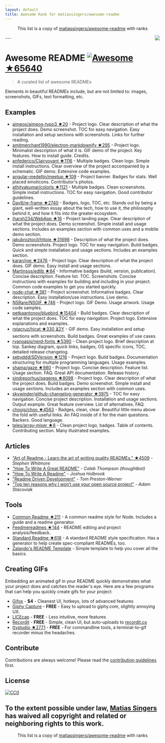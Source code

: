 ```yaml
---
layout: default
title: Awesome Rank for matiassingers/awesome-readme
---
```


<p align="center">
	This list is a copy of <a href="https://github.com/matiassingers/awesome-readme">matiassingers/awesome-readme</a> with ranks
</p>
---
<img src="icon.png" align="right" />

# Awesome README [![Awesome](https://cdn.rawgit.com/sindresorhus/awesome/d7305f38d29fed78fa85652e3a63e154dd8e8829/media/badge.svg) ★65640](https://github.com/sindresorhus/awesome)
> A curated list of awesome READMEs

Elements in beautiful READMEs include, but are not limited to: images, screenshots, GIFs, text formatting, etc.

## Examples
- [aimeos/aimeos-typo3 ★20](https://github.com/aimeos/aimeos-typo3) - Project logo. Clear description of what the project does. Demo screenshot. TOC for easy navigation. Easy installation and setup sections with screenshots. Links for further reading.
- [amitmerchant1990/electron-markdownify ★295](https://github.com/amitmerchant1990/electron-markdownify) - Project logo. Minimalist description of what it is. GIF demo of the project. Key features. How to install guide. Credits.
- [anfederico/Clairvoyant ★1116](https://github.com/anfederico/Clairvoyant) - Multiple badges. Clean logo. Simple install instructions. Clear overview of the project accompanied by a schematic. GIF demo. Extensive code examples.
- [angular-medellin/meetup ★109](https://github.com/angular-medellin/meetup) - Project banner. Badges for stats. Well placed emoticons. Contributor's photos.
- [athityakumar/colorls ★1121](https://github.com/athityakumar/colorls) - Multiple badges. Clean screenshots. Simple install instructions. TOC for easy navigation. Good contributor guidelines.
- [Day8/re-frame ★2740](https://github.com/Day8/re-frame) - Badges, logo, TOC, etc. Stands out by being a giant, well-written essay about the tech, how to use it, the philosophy behind it, and how it fits into the greater ecosystem.
- [iharsh234/WebApp ★16](https://github.com/iharsh234/WebApp) - Project landing page. Clear description of what the project does. Demo screenshot. Simple install and usage sections. Includes an examples section with common uses and a mobile demo section.
- [jakubroztocil/httpie ★31698](https://github.com/jakubroztocil/httpie) - Description of what the project does. Demo screenshots. Project logo. TOC for easy navigation. Build badges. Quick and simple installation and usage sections. Includes an examples section.
- [karan/joe ★2476](https://github.com/karan/joe) - Project logo. Clear description of what the project does. GIF demo. Easy install and usage sections.
- [Martinsos/edlib ★84](https://github.com/Martinsos/edlib) - Informative badges (build, version, publication). Concise description. Feature list. TOC. Screenshots. Concise instructions with examples for building and including in your project. Common code examples to get you started quickly.
- [node-chat ★381](https://github.com/IgorAntun/node-chat) - Project screenshot. Informative badges. Clear description. Easy installation/use instructions. Live demo.
- [NSRare/NSGIF ★746](https://github.com/NSRare/NSGIF) - Project logo. GIF Demo. Usage artwork. Usage code samples.
- [petkaantonov/bluebird ★15404](https://github.com/petkaantonov/bluebird) - Build badges. Clear description of what the project does. TOC for easy navigation. Project logo. Extensive explanations and examples.
- [rstacruz/hicat ★330 ⏳2Y](https://github.com/rstacruz/hicat) - GIF demo. Easy installation and setup sections with screenshots. Build badges. Great examples of use cases.
- [ryanoasis/nerd-fonts ★5390](https://github.com/ryanoasis/nerd-fonts) - Clean project logo. Brief description at top. Sankey diagram, quick links, badges, OS specific icons, TOC, detailed release changelog.
- [sebyddd/SDVersion ★1216](https://github.com/sebyddd/SDVersion) - Project logo. Build badges. Documentation structuring for multiple programming languages. Usage examples.
- [shama/gaze ★980](https://github.com/shama/gaze) - Project logo. Concise description. Feature list. Usage section. FAQ. Great API documentation. Release history.
- [sindresorhus/pageres ★8098](https://github.com/sindresorhus/pageres) - Project logo. Clear description of what the project does. Build badges. Demo screenshot. Simple install and usage sections. Includes an examples section with common uses.
- [skywinder/github-changelog-generator ★3975](https://github.com/skywinder/github-changelog-generator) - TOC for easy navigation. Concise project description. Installation and usage sections. Output example. Great feature overview. List of alternatives. FAQ.
- [choojs/choo ★4563](https://github.com/choojs/choo) - Badges, clean, clear. Beautiful little menu above the fold with useful links. An FAQ inside of it for the main questions. Backers. Good language.
- [teles/array-mixer ★6](https://github.com/teles/array-mixer) - Clean project logo, badges. Table of contents. Contributing section. Many illustrated examples.

## Articles
- ["Art of Readme - Learn the art of writing quality READMEs." ★4509](https://github.com/noffle/art-of-readme) - *Stephen Whitmore*
- ["How To Write A Great README"](https://robots.thoughtbot.com/how-to-write-a-great-readme) - *Caleb Thompson (thoughtbot)*
- ["How To Write A Readme"](http://jfhbrook.github.io/2011/11/09/readmes.html) - *Joshua Holbrook*
- ["Readme Driven Development"](http://tom.preston-werner.com/2010/08/23/readme-driven-development.html) - *Tom Preston-Werner*
- ["Top ten reasons why I won’t use your open source project"](https://changelog.com/posts/top-ten-reasons-why-i-wont-use-your-open-source-project) - *Adam Stacoviak*

## Tools

- [Common Readme ★211](https://github.com/noffle/common-readme) - A common readme style for Node. Includes a guide and a readme generator.
- [Feedmereadmes ★144](https://github.com/lappleapple/feedmereadmes) - README editing and project analysis/feedback.
- [Standard Readme ★618](https://github.com/RichardLitt/standard-readme) - A standard README style specification. Has a generator to help create spec-compliant READMEs, too.
- [Zalando's README Template](https://github.com/zalando/zalando-howto-open-source/blob/master/READMEtemplate.md) - Simple template to help you cover all the basics.

## Creating GIFs

Embedding an animated gif in your README quickly demonstrates what your project does and catches the reader's eye.  Here are a few programs that can help you quickly create gifs for your project:

- [Gifox](https://gifox.io) - **$4** - Cleanest UI, hotkeys, lots of advanced features
- [Giphy Capture](https://giphy.com/apps/giphycapture) - **FREE** - Easy to upload to giphy.com, slightly annoying UX.
- [LICEcap](https://www.cockos.com/licecap/) - **FREE** - Less intuitive, more features
- [Recordit](http://recordit.co/) - **FREE** - Simple, clean UI, but auto-uploads to [recordit.co](http://recordit.co)
- [ttystudio ★2771](https://github.com/chjj/ttystudio) - **FREE** - For commandline tools, a terminal-to-gif recorder minus the headaches.

## Contribute

Contributions are always welcome!
Please read the [contribution guidelines](https://github.com/matiassingers/awesome-readme/blob/master/contributing.md) first.

## License

[![CC0](https://licensebuttons.net/p/zero/1.0/88x31.png)](https://creativecommons.org/publicdomain/zero/1.0/)

To the extent possible under law, [Matias Singers](http://mts.io) has waived all copyright and related or neighboring rights to this work.
---
<p align="center">
	This list is a copy of <a href="https://github.com/matiassingers/awesome-readme">matiassingers/awesome-readme</a> with ranks
</p>
